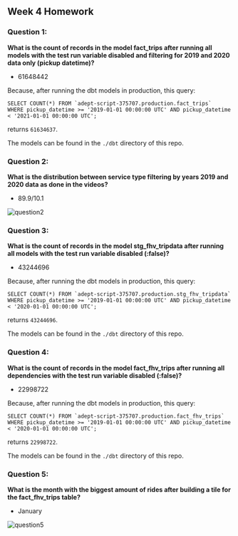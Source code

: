 ## Week 4 Homework 


### Question 1: 

**What is the count of records in the model fact_trips after running all models with the test run variable disabled and filtering for 2019 and 2020 data only (pickup datetime)?**

- 61648442

Because, after running the dbt models in production, this query:
```
SELECT COUNT(*) FROM `adept-script-375707.production.fact_trips` 
WHERE pickup_datetime >= '2019-01-01 00:00:00 UTC' AND pickup_datetime < '2021-01-01 00:00:00 UTC';
``` 
returns `61634637`.

The models can be found in the `./dbt` directory of this repo.

### Question 2: 

**What is the distribution between service type filtering by years 2019 and 2020 data as done in the videos?**

- 89.9/10.1

![question2](https://user-images.githubusercontent.com/79663220/221374355-eb323c87-59ce-41e0-bfbe-659827d1716c.png)



### Question 3: 

**What is the count of records in the model stg_fhv_tripdata after running all models with the test run variable disabled (:false)?**

- 43244696

Because, after running the dbt models in production, this query:
```
SELECT COUNT(*) FROM `adept-script-375707.production.stg_fhv_tripdata` 
WHERE pickup_datetime >= '2019-01-01 00:00:00 UTC' AND pickup_datetime < '2020-01-01 00:00:00 UTC';
``` 
returns `43244696`.

The models can be found in the `./dbt` directory of this repo.

### Question 4: 

**What is the count of records in the model fact_fhv_trips after running all dependencies with the test run variable disabled (:false)?**

- 22998722

Because, after running the dbt models in production, this query:
```
SELECT COUNT(*) FROM `adept-script-375707.production.fact_fhv_trips` 
WHERE pickup_datetime >= '2019-01-01 00:00:00 UTC' AND pickup_datetime < '2020-01-01 00:00:00 UTC';
``` 
returns `22998722`.

The models can be found in the `./dbt` directory of this repo.

### Question 5: 

**What is the month with the biggest amount of rides after building a tile for the fact_fhv_trips table?**

- January

![question5](https://user-images.githubusercontent.com/79663220/221375688-2f672380-585f-45fc-b210-072d517a36bd.png)


